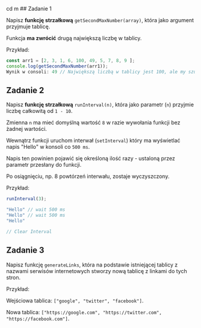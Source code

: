 cd m    ## Zadanie 1



Napisz **funkcję strzałkową** `getSecondMaxNumber(array)`, która jako argument przyjmuje tablicę. 

Funkcja **ma zwrócić** drugą największą liczbę w tablicy.

Przykład:
```js
const arr1 = [2, 3, 1, 6, 100, 49, 5, 7, 8, 9 ];
console.log(getSecondMaxNumber(arr1));
Wynik w consoli: 49 // Największą liczbą w tablicy jest 100, ale my szukaliśmy drugiej największej więc odpowiedzią musi być 49 w tym przypadku
```



## Zadanie 2



Napisz **funkcję strzałkową** `runInterval(n)`, która jako parametr (`n`) przyjmie liczbę całkowitą od `1 - 10`.

Zmienna `n` ma mieć domyślną wartość `8` w razie wywołania funkcji bez żadnej wartości. 

Wewnątrz funkcji uruchom interwał (`setInterval`) który ma wyświetlać napis "Hello" w konsoli co `500 ms`. 

Napis ten powinien pojawić się określoną ilość razy - ustaloną przez parametr przesłany do funkcji. 

Po osiągnięciu, np. 8 powtórzeń interwału, zostaje wyczyszczony.

Przykład:
```js
runInterval(3);

"Hello" // wait 500 ms
"Hello" // wait 500 ms
"Hello" 

// Clear Interval
```

## Zadanie 3

Napisz funkcję ```generateLinks```, która na podstawie istniejącej tablicy z nazwami serwisów internetowych stworzy nową tablicę z linkami do tych stron.

Przykład:

Wejściowa tablica: `["google", "twitter", "facebook"]`.

Nowa tablica: `["https://google.com", "https://twitter.com", "https://facebook.com"]`.
